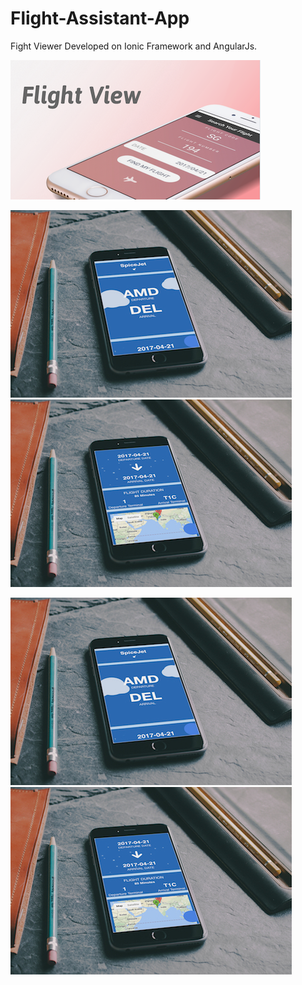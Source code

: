 # Flight-Assistant-App

Fight Viewer 
Developed on Ionic Framework and AngularJs.


![pageres](screenshots/cover.png "Main")


![alt text](screenshots/details1.jpg "Main")![alt text](screenshots/details2.jpg "Main")

![alt text](screenshots/details1.jpg "Main")![alt text](screenshots/details2.jpg "Main")



